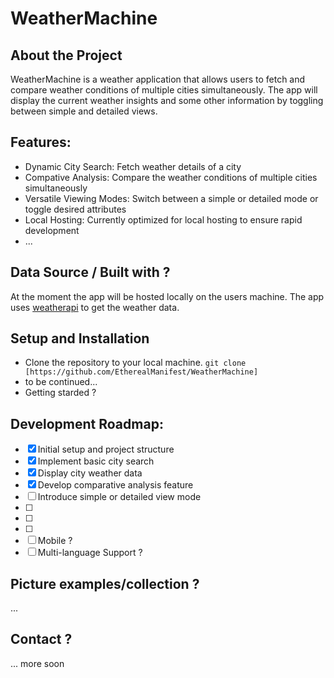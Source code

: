 # WeatherMachine

## About the Project
WeatherMachine is a weather application that allows users to fetch and compare weather conditions of multiple cities simultaneously. The app will display the current weather insights and some other information by toggling between simple and detailed views.

## Features:
- Dynamic City Search: Fetch weather details of a city
- Compative Analysis: Compare the weather conditions of multiple cities simultaneously
- Versatile Viewing Modes: Switch between a simple or detailed mode or toggle desired attributes
- Local Hosting: Currently optimized for local hosting to ensure rapid development
- ...

## Data Source / Built with ?
At the moment the app will be hosted locally on the users machine. The app uses [weatherapi](https://www.weatherapi.com/) to get the weather data. 

## Setup and Installation
- Clone the repository to your local machine.
`git clone [https://github.com/EtherealManifest/WeatherMachine]`
- to be continued...
- Getting starded ?

## Development Roadmap:
- [x] Initial setup and project structure
- [x] Implement basic city search
- [x] Display city weather data
- [x] Develop comparative analysis feature
- [ ] Introduce simple or detailed view mode
- [ ] 
- [ ] 
- [ ] 
- [ ] Mobile ?
- [ ] Multi-language Support ?

## Picture examples/collection ?
...

## Contact ? 
...
more soon
